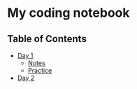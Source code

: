 # My coding notebook

## Table of Contents
- [Day 1](#day-1)
  - [Notes](#notes)
  - [Practice](#practice)
- [Day 2](#day-2)
